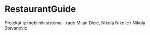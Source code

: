 # RestaurantGuide
Projekat iz mobilnih sistema - rade Milan Dicic, Nikola Nikolic i Nikola Stevanovic
